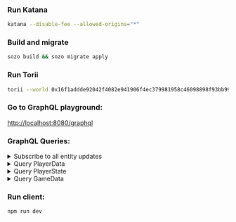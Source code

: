 
### Run Katana
```bash
katana --disable-fee --allowed-origins="*"
```

### Build and migrate
```bash
sozo build && sozo migrate apply
```

### Run Torii

```bash
torii --world 0x16f1addde92042f4082e941906f4ec379981958c46098898f93bb99b4c2d655 --allowed-origins "*"
```  
### Go to GraphQL playground:  
[http://localhost:8080/graphql](http://localhost:8080/graphql)  

### GraphQL Queries:

<details>
  <summary>Subscribe to all entity updates</summary>

  ```graphql
   subscription {
      entityUpdated {
         id
         keys
         models {
            __typename
            ... on depths_of_dread_PlayerData {
               username
            }
            ... on depths_of_dread_PlayerState {
               game_id
               position {
                  x
                  y
               }
            }
            ... on depths_of_dread_GameData {
               player
            }
         }
      }
   }
  ```

</details>

<details>
  <summary>Query PlayerData</summary>

  ```graphql
   query {
      depthsOfDreadPlayerDataModels {
         edges {
            node {
               username
            }
         }
      }
   }
  ```
  
</details>

<details>
  <summary>Query PlayerState</summary>

  ```graphql
   query {
      depthsOfDreadPlayerStateModels {
         edges {
            node {
               player
               game_id
               current_floor
               coins
               position {
                  x
                  y
               }
            }
         }
      }
   }
  ```
  
</details>

<details>
  <summary>Query GameData</summary>

  ```graphql
   query {
      overdrivePlayerAccountModels {
         edges {
            node {
               game_id
               player
               floor_reached
               total_score
               start_time
               end_time
            }
         }
      }
   }
  ```
  
</details>

### Run client:
```
npm run dev 
```